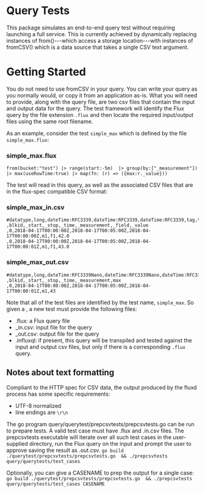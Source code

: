 # Query Tests
This package simulates an end-to-end query test without requiring launching a full service.  This is currently achieved
by dynamically replacing instances of from()---which access a storage location---with instances of fromCSV() which is
a data source that takes a single CSV text argument.

# Getting Started
You do not need to use fromCSV in your query.  You can write your query as you normally would, or copy it from an
application as-is.  What you will need to provide, along with the query file, are two csv files that contain the input
and output data for the query.  The test framework will identify the Flux query by the file extension `.flux` and
then locate the required input/output files using the same root filename.

As an example, consider the test `simple_max` which is defined by the file `simple_max.flux`:

### simple_max.flux
```
from(bucket:"test") |> range(start:-5m)  |> group(by:["_measurement"]) |> max(useRowTime:true) |> map(fn: (r) => ({max:r._value}))
```

The test will read in this query, as well as the associated CSV files that are in the flux-spec compatible CSV format:

### simple_max_in.csv
```
#datatype,long,dateTime:RFC3339,dateTime:RFC3339,dateTime:RFC3339,tag,tag,double
,blkid,_start,_stop,_time,_measurement,_field,_value
,0,2018-04-17T00:00:00Z,2018-04-17T00:05:00Z,2018-04-17T00:00:00Z,m1,f1,42.0
,0,2018-04-17T00:00:00Z,2018-04-17T00:05:00Z,2018-04-17T00:00:01Z,m1,f1,43.0
```

### simple_max_out.csv
```
#datatype,long,dateTime:RFC3339Nano,dateTime:RFC3339Nano,dateTime:RFC3339Nano,string,double
,blkid,_start,_stop,_time,_measurement,max
,0,2018-04-17T00:00:00Z,2018-04-17T00:05:00Z,2018-04-17T00:00:01Z,m1,43
```

Note that all of the test files are identified by the test name, `simple_max`.  So given a <FILENAME>, a new test must
provide the following files:

- <FILENAME>.flux: a Flux query file
- <FILENAME>_in.csv: input file for the query
- <FILENAME>_out.csv: output file for the query
- <FILENAME>.influxql: if present, this query will be transpiled and tested against the input and output csv files,
but only if there is a corresponding `.flux` query.

## Notes about text formatting
Compliant to the HTTP spec for CSV data, the output produced by the fluxd process has some specific requirements:
- UTF-8 normalized
- line endings are `\r\n`

The go program query/querytest/prepcsvtests/prepcsvtests.go can be run to prepare tests.  A valid test case must have
<CASENAME>.flux  and <CASENAME>.in.csv   files.  The prepcsvtests executable will iterate over all such test cases in
the user-supplied directory, run the Flux query on the input and prompt the user to approve saving the result as
<CASENAME>.out.csv.
```go build ./querytest/prepcsvtests/prepcsvtests.go  && ./prepcsvtests query/querytests/test_cases```

Optionally, you can give a CASENAME to prep the output for a single case:
```go build ./querytest/prepcsvtests/prepcsvtests.go  && ./prepcsvtests query/querytests/test_cases CASENAME```
